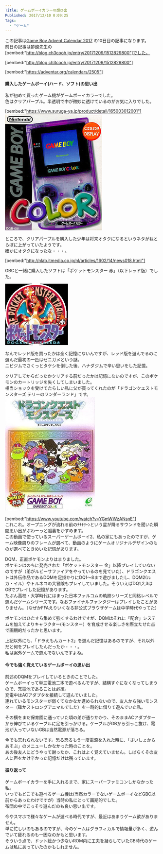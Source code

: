 ```yaml
---
Title: ゲームボーイカラーの想ひ出
Published: 2017/12/10 0:09:25
Tags:
  - "ゲーム"
---
```

この記事は[Game Boy Advent Calendar 2017](https://adventar.org/calendars/2505) の10日目の記事になります。  
前日の記事は酢酸先生の[oembed:"http://blog.ch3cooh.jp/entry/20171209/1512829800"]でした。  

[oembed:"http://blog.ch3cooh.jp/entry/20171209/1512829800"]

[oembed:"https://adventar.org/calendars/2505"]

<!-- more -->

#### 購入したゲームボーイ(ハード、ソフト)の思い出  

私が初めて買ったゲーム機がゲームボーイカラーでした。  
色はクリアパープル。半透明で中が微妙に透けているのがお気に入りでした。  

[oembed:"https://www.suruga-ya.jp/product/detail/165003012001"]
![](20171209232754.jpg) 

ところで、クリアパープルを購入した少年は将来オタクになるというネタがねとらぼに上がっていたようです。  
確かにオタクになったな・・・。  

[oembed:"http://nlab.itmedia.co.jp/nl/articles/1602/14/news018.html"]

GBCと一緒に購入したソフトは「ポケットモンスター 赤」（以下レッド版）でした。  

![](20171209233501.jpg) 

なんでレッド版を買ったかは全く記憶にないんですが、レッド版を遊んでるのに選んだ最初の一匹はゼニガメという謎。  
ニビジムでさくっとタケシを倒した後、ハナダジムで辛い思いをした記憶。  

クリアしてからだったかクリアする前だったかは記憶にないのですが、このポケモンのカートリッジを失くしてしまいました。  
相当ショックを受けてたらしい私に父が買ってくれたのが「ドラゴンクエストモンスターズ テリーのワンダーランド」です。  
![](20171209233621.jpg) 

[oembed:"https://www.youtube.com/watch?v=YGmWWzANsnE"]  
これこれ。オープニングが流れる前のﾁﾁﾁﾘｰﾝという星が降るサウンドを聞いた瞬間思い出がぶわーっと脳裏をかすめます。  
この動画で使っているスーパーゲームボーイ2、私の家にもあったのですが、ゲーム映像周りのフレームが選べて、動画のようにゲームオリジナルデザインのものが選べてときめいた記憶があります。  

DQM、正直ポケモンよりはまりました。  
ポケモンはのちに発売された「ポケットモンスター 金」以降プレイしていないのですが（弟がルビーサファイアをやっているのを見ていた）、ドラゴンクエストは外伝作品であるDQMを足掛かりにDQ1～8まで遊びましたし、DQM2(ルカ・イル）やトルネコの大冒険もプレイしていました。そういえばDQ1,2,3はGBでプレイした記憶があります。    
たぶん高校・大学時代にはまった日本ファルコムの軌跡シリーズと同格レベルで遊んだゲームシリーズです。なおファイナルファンタジーはプレイしたことがありません。（なぜかFFAえりいくなる非公式ブラウザゲームは中学時代やってた）  

ポケモンはひたすら集めて強くするわけですが、DQMはそれに「配合」システムを加えてよりキャラクター(モンスター）を育成させる楽しさを際立たせた点で画期的だったかと思います。  

上記以外にも、「ドラえもんカート2」を遊んだ記憶はあるのですが、それ以外だと何をプレイしたんだったか・・・。  
私は案外ゲームで遊んでないんですよね。  

#### 今でも強く覚えているゲームボーイの思い出  
前述のDQMをプレイしているときのことでした。  
ゲームボーイって単三電池二本で遊べるんですが、結構すぐになくなってしまうので、充電池であることは必須。  
充電中はACアダプタを接続して遊んでいました。  
連れているモンスターが弱くてなかなか進められないので、友人から強いモンスター（確かストロングアニマルでした）を一時的に借りて遊んでいた私。  

その横をまだ保育園に通っていた頃の弟が通りかかり、そのままACアダプターから伸びているケーブルに足を引っかける。ケーブルがGBから引っこ抜け、電池が入っていないGBは当然電源が落ちる。  

今でも忘れられないです。恐る恐るもう一度電源を入れた時に、「さいしょからあそぶ」のメニューしかなかった時のことを。  
あの後友人にどうやって謝ったか、これはよく覚えていません。しばらくその友人に声をかけ辛かった記憶だけは残っています。  

#### 振り返って  

ゲームボーイカラーを手に入れるまで、家にスーパーファミコンしかなかった私。  
いつでもどこでも遊べるゲーム機は(当然カラーでないゲームボーイなどGBC以前からあったわけですが）当時の私にとって画期的でした。  
布団の中でこっそり遊んだのも良い思い出です。  

今やスマホで様々なゲームが遊べる時代ですが、最近はあまりゲーム欲がありません。  
単に忙しいのもあるのですが、今のゲームはグラフィカルで情報量が多く、遊んでいて疲れるのも一因なのかもと思います。  
そういう点で、ドット絵かつ少ないROM内に工夫を凝らしていたGB時代のゲームは私にあっていたのかもしれません。  



